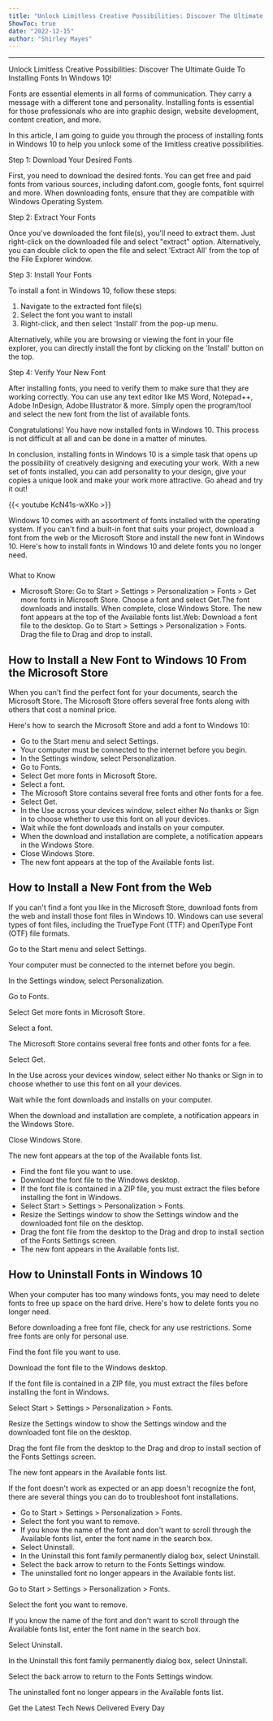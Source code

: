 ```yaml
---
title: "Unlock Limitless Creative Possibilities: Discover The Ultimate Guide To Installing Fonts In Windows 10!"
ShowToc: true 
date: "2022-12-15"
author: "Shirley Mayes"
---
```

*****
Unlock Limitless Creative Possibilities: Discover The Ultimate Guide To Installing Fonts In Windows 10!

Fonts are essential elements in all forms of communication. They carry a message with a different tone and personality. Installing fonts is essential for those professionals who are into graphic design, website development, content creation, and more.

In this article, I am going to guide you through the process of installing fonts in Windows 10 to help you unlock some of the limitless creative possibilities.

Step 1: Download Your Desired Fonts

First, you need to download the desired fonts. You can get free and paid fonts from various sources, including dafont.com, google fonts, font squirrel and more. When downloading fonts, ensure that they are compatible with Windows Operating System.

Step 2: Extract Your Fonts

Once you've downloaded the font file(s), you'll need to extract them. Just right-click on the downloaded file and select "extract" option. Alternatively, you can double click to open the file and select 'Extract All' from the top of the File Explorer window.

Step 3: Install Your Fonts

To install a font in Windows 10, follow these steps:

1. Navigate to the extracted font file(s)
2. Select the font you want to install
3. Right-click, and then select 'Install' from the pop-up menu.

Alternatively, while you are browsing or viewing the font in your file explorer, you can directly install the font by clicking on the 'Install' button on the top. 

Step 4: Verify Your New Font

After installing fonts, you need to verify them to make sure that they are working correctly. You can use any text editor like MS Word, Notepad++, Adobe InDesign, Adobe Illustrator & more. Simply open the program/tool and select the new font from the list of available fonts.

Congratulations! You have now installed fonts in Windows 10. This process is not difficult at all and can be done in a matter of minutes.

In conclusion, installing fonts in Windows 10 is a simple task that opens up the possibility of creatively designing and executing your work. With a new set of fonts installed, you can add personality to your design, give your copies a unique look and make your work more attractive. Go ahead and try it out!

{{< youtube KcN41s-wXKo >}} 




Windows 10 comes with an assortment of fonts installed with the operating system. If you can't find a built-in font that suits your project, download a font from the web or the Microsoft Store and install the new font in Windows 10. Here's how to install fonts in Windows 10 and delete fonts you no longer need.

 
### 
What to Know
 
- Microsoft Store: Go to Start > Settings > Personalization > Fonts > Get more fonts in Microsoft Store. Choose a font and select Get.The font downloads and installs. When complete, close Windows Store. The new font appears at the top of the Available fonts list.Web: Download a font file to the desktop. Go to Start > Settings > Personalization > Fonts. Drag the file to Drag and drop to install.

 
##   How to Install a New Font to Windows 10 From the Microsoft Store  
 

When you can't find the perfect font for your documents, search the Microsoft Store. The Microsoft Store offers several free fonts along with others that cost a nominal price.

 

Here's how to search the Microsoft Store and add a font to Windows 10:

 
- Go to the Start menu and select Settings.
 - Your computer must be connected to the internet before you begin.
 - In the Settings window, select Personalization.
 - Go to Fonts.
 - Select Get more fonts in Microsoft Store.
 - Select a font.
 - The Microsoft Store contains several free fonts and other fonts for a fee.
 - Select Get.
 - In the Use across your devices window, select either No thanks or Sign in to choose whether to use this font on all your devices.
 - Wait while the font downloads and installs on your computer.
 - When the download and installation are complete, a notification appears in the Windows Store.
 - Close Windows Store.
 - The new font appears at the top of the Available fonts list.

 
##   How to Install a New Font from the Web  
 

If you can't find a font you like in the Microsoft Store, download fonts from the web and install those font files in Windows 10. Windows can use several types of font files, including the TrueType Font (TTF) and OpenType Font (OTF) file formats. 

 

Go to the Start menu and select Settings.

 
Your computer must be connected to the internet before you begin.
 

In the Settings window, select Personalization.

 

Go to Fonts.

 

Select Get more fonts in Microsoft Store.

 

Select a font.

 
The Microsoft Store contains several free fonts and other fonts for a fee.
 

Select Get.

 

In the Use across your devices window, select either No thanks or Sign in to choose whether to use this font on all your devices.

 

Wait while the font downloads and installs on your computer.

 

When the download and installation are complete, a notification appears in the Windows Store.

 

Close Windows Store.

 

The new font appears at the top of the Available fonts list.

 
- Find the font file you want to use.
 - Download the font file to the Windows desktop.
 - If the font file is contained in a ZIP file, you must extract the files before installing the font in Windows.
 - Select Start > Settings > Personalization > Fonts.
 - Resize the Settings window to show the Settings window and the downloaded font file on the desktop.
 - Drag the font file from the desktop to the Drag and drop to install section of the Fonts Settings screen.
 - The new font appears in the Available fonts list.

 
##   How to Uninstall Fonts in Windows 10  
 

When your computer has too many windows fonts, you may need to delete fonts to free up space on the hard drive. Here's how to delete fonts you no longer need.

 
Before downloading a free font file, check for any use restrictions. Some free fonts are only for personal use.
 

Find the font file you want to use.

 

Download the font file to the Windows desktop.

 
If the font file is contained in a ZIP file, you must extract the files before installing the font in Windows.
 

Select Start > Settings > Personalization > Fonts.

 

Resize the Settings window to show the Settings window and the downloaded font file on the desktop.

 

Drag the font file from the desktop to the Drag and drop to install section of the Fonts Settings screen.

 

The new font appears in the Available fonts list.

 
If the font doesn't work as expected or an app doesn't recognize the font, there are several things you can do to troubleshoot font installations.
 
- Go to Start > Settings > Personalization > Fonts.
 - Select the font you want to remove.
 - If you know the name of the font and don't want to scroll through the Available fonts list, enter the font name in the search box.
 - Select Uninstall.
 - In the Uninstall this font family permanently dialog box, select Uninstall.
 - Select the back arrow to return to the Fonts Settings window.
 - The uninstalled font no longer appears in the Available fonts list.

 

Go to Start > Settings > Personalization > Fonts.

 

Select the font you want to remove.

 
If you know the name of the font and don't want to scroll through the Available fonts list, enter the font name in the search box.
 

Select Uninstall.

 

In the Uninstall this font family permanently dialog box, select Uninstall.

 

Select the back arrow to return to the Fonts Settings window.

 

The uninstalled font no longer appears in the Available fonts list.

 

Get the Latest Tech News Delivered Every Day




